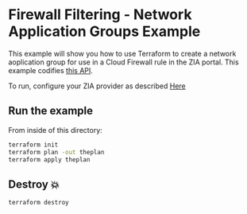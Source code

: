 # Firewall Filtering - Network Application Groups Example

This example will show you how to use Terraform to create a network aoplication group for use in a Cloud Firewall rule in the ZIA portal.
This example codifies [this API](https://help.zscaler.com/zia/api#/Firewall%20Policies/NetworkApplicationGroupResource_getNetowrkApplicationGroups).

To run, configure your ZIA provider as described [Here](https://github.com/zscaler/terraform-provider-zia/blob/master/docs/index.html.markdown)

## Run the example

From inside of this directory:

```bash
terraform init
terraform plan -out theplan
terraform apply theplan
```

## Destroy 💥

```bash
terraform destroy
```
